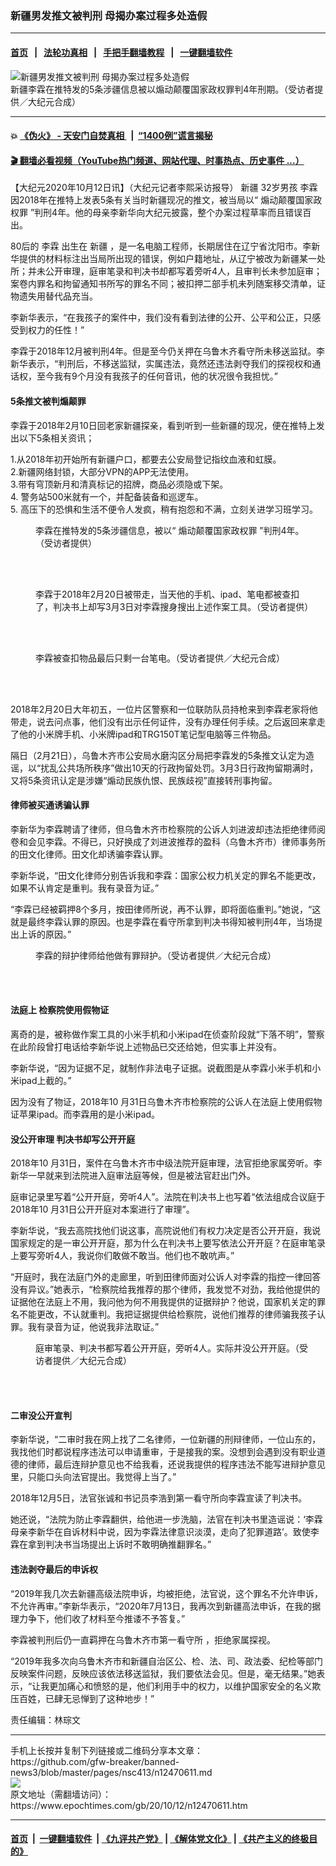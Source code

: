 ### 新疆男发推文被判刑 母揭办案过程多处造假
------------------------

#### [首页](https://github.com/gfw-breaker/banned-news3/blob/master/README.md) &nbsp;&nbsp;|&nbsp;&nbsp; [法轮功真相](https://github.com/begood0513/basic/blob/master/README.md)  &nbsp;&nbsp;|&nbsp;&nbsp; [手把手翻墙教程](https://github.com/gfw-breaker/guides/wiki)  &nbsp;&nbsp;|&nbsp;&nbsp; [一键翻墙软件](https://github.com/gfw-breaker/nogfw/blob/master/README.md)  



<div><img alt="新疆男发推文被判刑 母揭办案过程多处造假" class="attachment-djy_600_400 size-djy_600_400 wp-post-image" src="https://i.epochtimes.com/assets/uploads/2020/10/S__2629649-600x400.jpg"/>
<div class="caption">
 新疆李霖在推特发的5条涉疆信息被以煽动颠覆国家政权罪判4年刑期。（受访者提供／大纪元合成）
</div></div><hr/>

#### 💥 [《伪火》 - 天安门自焚真相 ](http://158.247.195.190:10000/videos/blog/weihuo.html)&nbsp; |&nbsp; [“1400例”谎言揭秘  ](http://158.247.195.190:10000/videos/blog/jiexi1400.html)

#### [ 🎬  翻墙必看视频（YouTube热门频道、网站代理、时事热点、历史事件 ...）](https://github.com/gfw-breaker/links/blob/master/banned.md)

<div><p>
 【大纪元2020年10月12日讯】（大纪元记者李熙采访报导）
 <ok href="https://www.epochtimes.com/gb/tag/%E6%96%B0%E7%96%86.html">
  新疆
 </ok>
 32岁男孩
 <ok href="https://www.epochtimes.com/gb/tag/%E6%9D%8E%E9%9C%96.html">
  李霖
 </ok>
 因2018年在推特上发表5条有关当时新疆现况的推文，被当局以“
 <ok href="https://www.epochtimes.com/gb/tag/%E7%85%BD%E5%8A%A8%E9%A2%A0%E8%A6%86%E5%9B%BD%E5%AE%B6%E6%94%BF%E6%9D%83%E7%BD%AA.html">
  煽动颠覆国家政权罪
 </ok>
 ”判刑4年。他的母亲李新华向大纪元披露，整个办案过程草率而且错误百出。
</p>
<p>
 80后的
 <ok href="https://www.epochtimes.com/gb/tag/%E6%9D%8E%E9%9C%96.html">
  李霖
 </ok>
 出生在
 <ok href="https://www.epochtimes.com/gb/tag/%E6%96%B0%E7%96%86.html">
  新疆
 </ok>
 ，是一名电脑工程师，长期居住在辽宁省沈阳市。李新华提供的材料标注出当局所出现的错误，例如户籍地址，从辽宁被改为新疆某一处所；并未公开审理，庭审笔录和判决书却都写着旁听4人，且审判长未参加庭审；案卷内罪名和拘留通知书所写的罪名不同；被扣押二部手机未列随案移交清单，证物遗失用替代品充当。
</p>
<p>
 李新华表示，“在我孩子的案件中，我们没有看到法律的公开、公平和公正，只感受到权力的任性！”
</p>
<p>
 李霖于2018年12月被判刑4年。但是至今仍关押在乌鲁木齐看守所未移送监狱。李新华表示，“判刑后，不移送监狱，实属违法，竟然还违法剥夺我们的探视权和通话权，至今我有9个月没有我孩子的任何音讯，他的状况很令我担忧。”
</p>
<h4>
 5条推文被判煽颠罪
</h4>
<p>
 李霖于2018年2月10日回老家新疆探亲，看到听到一些新疆的现况，便在推特上发出以下5条相关资讯；
</p>
<p>
 1.从2018年初开始所有新疆户口，都要去公安局登记指纹血液和虹膜。
 <br/>
 2.新疆网络封锁，大部分VPN的APP无法使用。
 <br/>
 3.带有穹顶新月和清真标记的招牌，商品必须隐或下架。
 <br/>
 4. 警务站500米就有一个，并配备装备和巡逻车。
 <br/>
 5. 高压下的恐惧和生活不便令人发疯，稍有抱怨和不满，立刻关进学习班学习。
</p>
<figure class="wp-caption aligncenter" id="attachment_12471697" style="width: 450px">
 <ok href="https://i.epochtimes.com/assets/uploads/2020/10/1-12.jpg">
  <img alt="" class="size-medium wp-image-12471697" src="https://i.epochtimes.com/assets/uploads/2020/10/1-12-450x339.jpg"/>
 </ok>
 <br/><figcaption class="wp-caption-text">
  李霖在推特发的5条涉疆信息，被以“
  <ok href="https://www.epochtimes.com/gb/tag/%E7%85%BD%E5%8A%A8%E9%A2%A0%E8%A6%86%E5%9B%BD%E5%AE%B6%E6%94%BF%E6%9D%83%E7%BD%AA.html">
   煽动颠覆国家政权罪
  </ok>
  ”判刑4年。（受访者提供）
 </figcaption><br/>
</figure><br/>
<figure class="wp-caption aligncenter" id="attachment_12471755" style="width: 450px">
 <ok href="https://i.epochtimes.com/assets/uploads/2020/10/S__2613327.jpg">
  <img alt="" class="size-medium wp-image-12471755" src="https://i.epochtimes.com/assets/uploads/2020/10/S__2613327-450x600.jpg"/>
 </ok>
 <br/><figcaption class="wp-caption-text">
  李霖于2018年2月20日被带走，当天他的手机、ipad、笔电都被查扣了，判决书上却写3月3日对李霖搜身搜出上述作案工具。（受访者提供）
 </figcaption><br/>
</figure><br/>
<figure class="wp-caption aligncenter" id="attachment_12471770" style="width: 450px">
 <ok href="https://i.epochtimes.com/assets/uploads/2020/10/S__2629646.jpg">
  <img alt="" class="size-medium wp-image-12471770" src="https://i.epochtimes.com/assets/uploads/2020/10/S__2629646-450x337.jpg"/>
 </ok>
 <br/><figcaption class="wp-caption-text">
  李霖被查扣物品最后只剩一台笔电。（受访者提供／大纪元合成）
 </figcaption><br/>
</figure><br/>
<p>
 2018年2月20日大年初五，一位片区警察和一位联防队员持枪来到李霖老家将他带走，说去问点事，他们没有出示任何证件，没有办理任何手续。之后返回来拿走了他的小米牌手机、小米牌ipad和TRG150T笔记型电脑等三件物品。
</p>
<p>
 隔日（2月21日），乌鲁木齐市公安局水磨沟区分局把李霖发的5条推文认定为造谣，以“扰乱公共场所秩序”做出10天的行政拘留处罚。3月3日行政拘留期满时，又将5条资讯认定是涉嫌“煽动民族仇恨、民族歧视”直接转刑事拘留。
</p>
<h4>
 律师被买通诱骗认罪
</h4>
<p>
 李新华为李霖聘请了律师，但乌鲁木齐市检察院的公诉人刘进波却违法拒绝律师阅卷和会见李霖。不得已，只好换成了刘进波推荐的盈科（乌鲁木齐市）律师事务所的田文化律师。田文化却诱骗李霖认罪。
</p>
<p>
 李新华说，“田文化律师分别告诉我和李霖：国家公权力机关定的罪名不能更改，如果不认肯定是重判。我有录音为证。”
</p>
<p>
 “李霖已经被羁押8个多月，按田律师所说，再不认罪，即将面临重判。”她说，“这就是最终李霖认罪的原因。也是李霖在看守所拿到判决书得知被判刑4年，当场提出上诉的原因。”
</p>
<figure class="wp-caption aligncenter" id="attachment_12471718" style="width: 450px">
 <ok href="https://i.epochtimes.com/assets/uploads/2020/10/S__2629641.jpg">
  <img alt="" class="size-medium wp-image-12471718" src="https://i.epochtimes.com/assets/uploads/2020/10/S__2629641-450x337.jpg"/>
 </ok>
 <br/><figcaption class="wp-caption-text">
  李霖的辩护律师给他做有罪辩护。（受访者提供／大纪元合成）
 </figcaption><br/>
</figure><br/>
<h4>
 法庭上 检察院使用假物证
</h4>
<p>
 离奇的是，被称做作案工具的小米手机和小米ipad在侦查阶段就“下落不明”，警察在此阶段曾打电话给李新华说上述物品已交还给她，但实事上并没有。
</p>
<p>
 李新华说，“因为证据不足，就制作非法电子证据。说截图是从李霖小米手机和小米ipad上截的。”
</p>
<p>
 因为没有了物证，2018年10 月31日乌鲁木齐市检察院的公诉人在法庭上使用假物证苹果ipad。而李霖用的是小米ipad。
</p>
<h4>
 没公开审理 判决书却写公开开庭
</h4>
<p>
 2018年10 月31日，案件在乌鲁木齐市中级法院开庭审理，法官拒绝家属旁听。李新华一早就来到法院进入庭审法庭等候，但是被法官赶出门外。
</p>
<p>
 庭审记录里写着“公开开庭，旁听4人”。法院在判决书上也写着“依法组成合议庭于2018年10 月31日公开开庭对本案进行了审理”。
</p>
<p>
 李新华说，“我去高院找他们说这事，高院说他们有权力决定是否公开开庭，我说国家规定的是一审公开开庭，那为什么在判决书上要写依法公开开庭？在庭审笔录上要写旁听4人，我说你们敢做不敢当。他们也不敢吭声。”
</p>
<p>
 “开庭时，我在法庭门外的走廊里，听到田律师面对公诉人对李霖的指控一律回答没有异议。”她表示，“检察院给我推荐的那个律师，我发觉不对劲，我给他提供的证据他在法庭上不用，我问他为何不用我提供的证据辩护？他说，国家机关定的罪名不能更改，不认就重判。我把证据提供给检察院，说他们推荐的律师骗我孩子认罪。我有录音为证，他说我非法取证。”
</p>
<figure class="wp-caption aligncenter" id="attachment_12471740" style="width: 450px">
 <ok href="https://i.epochtimes.com/assets/uploads/2020/10/S__2629644.jpg">
  <img alt="" class="size-medium wp-image-12471740" src="https://i.epochtimes.com/assets/uploads/2020/10/S__2629644-450x337.jpg"/>
 </ok>
 <br/><figcaption class="wp-caption-text">
  庭审笔录、判决书都写着公开开庭，旁听4人。实际并没公开开庭。（受访者提供／大纪元合成）
 </figcaption><br/>
</figure><br/>
<h4>
 二审没公开宣判
</h4>
<p>
 李新华说，“二审时我在网上找了二名律师，一位新疆的刑辩律师，一位山东的，我找他们时都说程序违法可以申请重审，于是接我的案。没想到会遇到没有职业道德的律师，最后连辩护意见也不给我看，还说我提供的程序违法不能写进辩护意见里，只能口头向法官提出。我觉得上当了。”
</p>
<p>
 2018年12月5日，法官张诚和书记员李浩到第一看守所向李霖宣读了判决书。
</p>
<p>
 她还说，“法院为防止李霖翻供，给他进一步洗脑，法官在判决书里造谣说：‘李霖母亲李新华在自诉材料中说，因为李霖法律意识淡漠，走向了犯罪道路’。致使李霖在拿到判决书当场提出上诉时不敢明确推翻罪名。”
</p>
<h4>
 违法剥夺最后的申诉权
</h4>
<p>
 “2019年我几次去新疆高级法院申诉，均被拒绝，法官说，这个罪名不允许申诉，不允许再审。”李新华表示，“2020年7月13日，我再次到新疆高法申诉，在我的据理力争下，他们收了材料至今推诿不予答复。”
</p>
<p>
 李霖被判刑后仍一直羁押在乌鲁木齐市第一看守所 ，拒绝家属探视。
</p>
<p>
 “2019年我多次向乌鲁木齐市和新疆自治区公、检、法、司、政法委、纪检等部门反映案件问题，反映应该依法移送监狱，我们要依法会见。但是，毫无结果。”她表示，“让我更加痛心和愤怒的是，他们利用手中的权力，以维护国家安全的名义欺压百姓，已肆无忌惮到了这种地步！”
</p>
<p>
 责任编辑：林琮文
</p>
</div>
<hr/>
手机上长按并复制下列链接或二维码分享本文章：<br/>
https://github.com/gfw-breaker/banned-news3/blob/master/pages/nsc413/n12470611.md <br/>
<a href='https://github.com/gfw-breaker/banned-news3/blob/master/pages/nsc413/n12470611.md'><img src='https://github.com/gfw-breaker/banned-news3/blob/master/pages/nsc413/n12470611.md.png'/></a> <br/>
原文地址（需翻墙访问）：https://www.epochtimes.com/gb/20/10/12/n12470611.htm


------------------------
#### [首页](https://github.com/gfw-breaker/banned-news3/blob/master/README.md) &nbsp;|&nbsp; [一键翻墙软件](https://github.com/gfw-breaker/nogfw/blob/master/README.md) &nbsp;| [《九评共产党》](https://github.com/gfw-breaker/9ping.md/blob/master/README.md#九评之一评共产党是什么) | [《解体党文化》](https://github.com/gfw-breaker/jtdwh.md/blob/master/README.md) | [《共产主义的终极目的》](https://github.com/gfw-breaker/gczydzjmd.md/blob/master/README.md)


<img src='http://gfw-breaker.win/banned-news3/pages/nsc413/n12470611.md' width='0px' height='0px'/>
